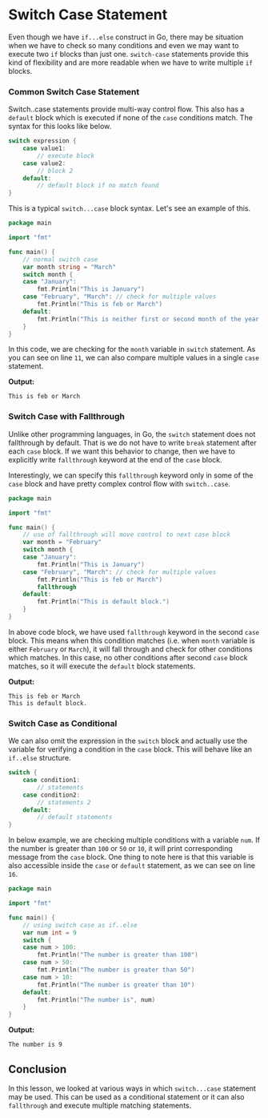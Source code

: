 # Switch Case Statement

Even though we have `if...else` construct in Go, there may be situation when we have to check so many conditions and even we may want to execute two `if` blocks than just one. `switch-case` statements provide this kind of flexibility and are more readable when we have to write multiple `if` blocks.

### Common Switch Case Statement

Switch..case statements provide multi-way control flow. This also has a `default` block which is executed if none of the `case` conditions match. The syntax for this looks like below.

```go
switch expression {
    case value1:
        // execute block
    case value2:
        // block 2
    default:
        // default block if no match found
}
```

This is a typical `switch...case` block syntax. Let's see an example of this.

```go
package main

import "fmt"

func main() {
	// normal switch case
	var month string = "March"
	switch month {
	case "January":
		fmt.Println("This is January")
	case "February", "March": // check for multiple values
		fmt.Println("This is feb or March")
	default:
		fmt.Println("This is neither first or second month of the year.")
	}
}
```

In this code, we are checking for the `month` variable in `switch` statement. As you can see on line `11`, we can also compare multiple values in a single `case` statement.

**Output:**
```output{ lineNos=false }
This is feb or March
```

### Switch Case with Fallthrough

Unlike other programming languages, in Go, the `switch` statement does not fallthrough by default. That is we do not have to write `break` statement after each `case` block. If we want this behavior to change, then we have to explicitly write `fallthrough` keyword at the end of the `case` block.

Interestingly, we can specify this `fallthrough` keyword only in some of the `case` block and have pretty complex control flow with `switch..case`.

```go
package main

import "fmt"

func main() {
	// use of fallthrough will move control to next case block
	var month = "February"
	switch month {
	case "January":
		fmt.Println("This is January")
	case "February", "March": // check for multiple values
		fmt.Println("This is feb or March")
		fallthrough
	default:
		fmt.Println("This is default block.")
	}
}
```

In above code block, we have used `fallthrough` keyword in the second `case` block. This means when this condition matches (i.e. when `month` variable is either `February` or `March`), it will fall through and check for other conditions which matches. In this case, no other conditions after second `case` block matches, so it will execute the `default` block statements.

**Output:**
```output{ lineNos=false }
This is feb or March
This is default block.
```

### Switch Case as Conditional

We can also omit the expression in the `switch` block and actually use the variable for verifying a condition in the `case` block. This will behave like an `if..else` structure.

```go
switch {
    case condition1:
        // statements
    case condition2:
        // statements 2
    default:
        // default statements
}
```

In below example, we are checking multiple conditions with a variable `num`. If the number is greater than `100` or `50` or `10`, it will print corresponding message from the `case` block. One thing to note here is that this variable is also accessible inside the `case` or `default` statement, as we can see on line `16`.

```go
package main

import "fmt"

func main() {
	// using switch case as if..else
	var num int = 9
	switch {
	case num > 100:
		fmt.Println("The number is greater than 100")
	case num > 50:
		fmt.Println("The number is greater than 50")
	case num > 10:
		fmt.Println("The number is greater than 10")
	default:
		fmt.Println("The number is", num)
	}
}
```

**Output:**
```output{ lineNos=false }
The number is 9
```

## Conclusion

In this lesson, we looked at various ways in which `switch...case` statement may be used. This can be used as a conditional statement or it can also `fallthrough` and execute multiple matching statements.